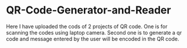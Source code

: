 # QR-Code-Generator-and-Reader
Here I have uploaded the cods of 2 projects of QR code. 
One is for scanning the codes using laptop camera.
Second one is to generate a qr code and message entered by the user will be encoded in the QR code.
